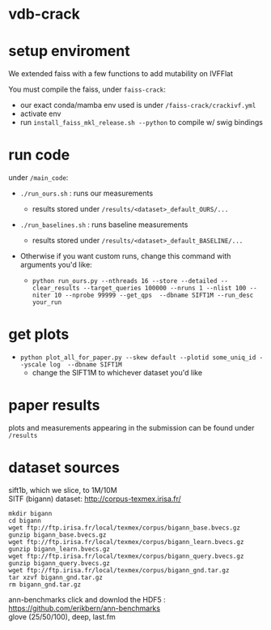 # vdb-crack
 
# setup enviroment

We extended faiss with a few functions to add mutability on IVFFlat

You must compile the faiss, under `faiss-crack`:
- our exact conda/mamba env used is under `/faiss-crack/crackivf.yml`
- activate env
- run `install_faiss_mkl_release.sh --python` to compile w/ swig bindings

# run code

under `/main_code`:
- `./run_ours.sh` : runs our measurements
    - results stored under `/results/<dataset>_default_OURS/...`
- `./run_baselines.sh` : runs baseline measurements
    - results stored under `/results/<dataset>_default_BASELINE/...`

- Otherwise if you want custom runs, change this command with arguments you'd like:
    - `python run_ours.py --nthreads 16 --store --detailed --clear_results --target_queries 100000 --nruns 1 --nlist 100 --niter 10 --nprobe 99999 --get_qps  --dbname SIFT1M --run_desc your_run`


# get plots
- `python plot_all_for_paper.py --skew default --plotid some_uniq_id --yscale log  --dbname SIFT1M` 
    - change the SIFT1M to whichever dataset you'd like

# paper results
plots and measurements appearing in the submission can be found under `/results`

# dataset sources
sift1b, which we slice, to 1M/10M   
SITF (bigann) dataset: http://corpus-texmex.irisa.fr/  
```
mkdir bigann
cd bigann
wget ftp://ftp.irisa.fr/local/texmex/corpus/bigann_base.bvecs.gz
gunzip bigann_base.bvecs.gz 
wget ftp://ftp.irisa.fr/local/texmex/corpus/bigann_learn.bvecs.gz
gunzip bigann_learn.bvecs.gz
wget ftp://ftp.irisa.fr/local/texmex/corpus/bigann_query.bvecs.gz
gunzip bigann_query.bvecs.gz
wget ftp://ftp.irisa.fr/local/texmex/corpus/bigann_gnd.tar.gz
tar xzvf bigann_gnd.tar.gz
rm bigann_gnd.tar.gz
```
  
ann-benchmarks click and downlod the HDF5 : https://github.com/erikbern/ann-benchmarks  
glove (25/50/100), deep, last.fm   
